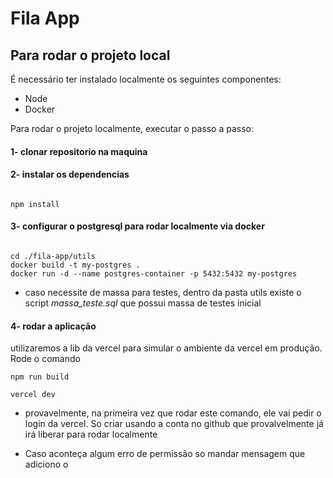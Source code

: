 # Fila App

## Para rodar o projeto local

É necessário ter instalado localmente os seguintes componentes:

- Node
- Docker

Para rodar o projeto localmente, executar o passo a passo:

#### 1-  clonar repositorio na maquina 

#### 2- instalar os dependencias

```

npm install

```

#### 3- configurar o postgresql para rodar localmente via docker

```

cd ./fila-app/utils
docker build -t my-postgres .
docker run -d --name postgres-container -p 5432:5432 my-postgres

```

* caso necessite de massa para testes, dentro da pasta utils existe o script *massa_teste.sql* que possui massa de testes inicial 

#### 4- rodar a aplicação

utilizaremos a lib da vercel para simular o ambiente da vercel em produção. Rode o comando

```
npm run build 

vercel dev

```

* provavelmente, na primeira vez que rodar este comando, ele vai pedir o login da vercel. So criar usando a conta no github que provalvelmente já irá liberar para rodar localmente

*  Caso aconteça algum erro de permissão so mandar mensagem que adiciono o 

